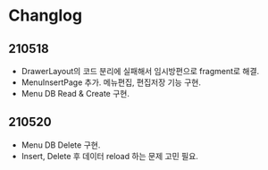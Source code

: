 # Changlog
## 210518
- DrawerLayout의 코드 분리에 실패해서 임시방편으로 fragment로 해결.
- MenuInsertPage 추가. 메뉴편집, 편집저장 기능 구현.
- Menu DB Read & Create 구현.

## 210520
- Menu DB Delete 구현.
- Insert, Delete 후 데이터 reload 하는 문제 고민 필요.